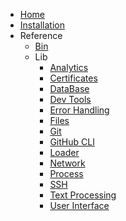 -   [Home](index.md)
-   [Installation](install.md)
-   Reference
    -   [Bin](bin.md)
    -   Lib
        -   [Analytics](lib/analytics.md)
        -   [Certificates](lib/certificate.md)
        -   [DataBase](lib/db.md)
        -   [Dev Tools](lib/dev.md)
        -   [Error Handling](lib/error.md)
        -   [Files](lib/files.md)
        -   [Git](lib/git.md)
        -   [GitHub CLI](lib/github.md)
        -   [Loader](lib/_loader.md)
        -   [Network](lib/network.md)
        -   [Process](lib/process.md)
        -   [SSH](lib/ssh.md)
        -   [Text Processing](lib/text.md)
        -   [User Interface](lib/ui.md)
